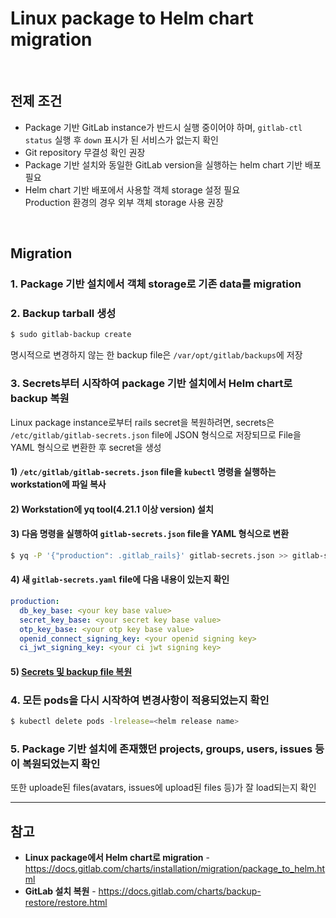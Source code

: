 # Linux package to Helm chart migration

<br>

## 전제 조건
- Package 기반 GitLab instance가 반드시 실행 중이어야 하며, `gitlab-ctl status` 실행 후 `down` 표시가 된 서비스가 없는지 확인
- Git repository 무결성 확인 권장
- Package 기반 설치와 동일한 GitLab version을 실행하는 helm chart 기반 배포 필요
- Helm chart 기반 배포에서 사용할 객체 storage 설정 필요  
  Production 환경의 경우 외부 객체 storage 사용 권장

<br>

## Migration
### 1. Package 기반 설치에서 객체 storage로 기존 data를 migration

### 2. Backup tarball 생성
```bash
$ sudo gitlab-backup create
```

명시적으로 변경하지 않는 한 backup file은 `/var/opt/gitlab/backups`에 저장

### 3. Secrets부터 시작하여 package 기반 설치에서 Helm chart로 backup 복원
Linux package instance로부터 rails secret을 복원하려면, secrets은 `/etc/gitlab/gitlab-secrets.json` file에 JSON 형식으로 저장되므로
File을 YAML 형식으로 변환한 후 secret을 생성

#### 1\) `/etc/gitlab/gitlab-secrets.json` file을 `kubectl` 명령을 실행하는 workstation에 파일 복사

#### 2\) Workstation에 yq tool(4.21.1 이상 version) 설치

#### 3\) 다음 명령을 실행하여 `gitlab-secrets.json` file을 YAML 형식으로 변환

```bash
$ yq -P '{"production": .gitlab_rails}' gitlab-secrets.json >> gitlab-secrets.yaml
```

#### 4\) 새 `gitlab-secrets.yaml` file에 다음 내용이 있는지 확인

```yaml
production:
  db_key_base: <your key base value>
  secret_key_base: <your secret key base value>
  otp_key_base: <your otp key base value>
  openid_connect_signing_key: <your openid signing key>
  ci_jwt_signing_key: <your ci jwt signing key>
```

#### 5\) [Secrets 및 backup file 복원](https://github.com/bigmtn1113/GitLab-Note/blob/master/GitLab/GitLab%20%EA%B4%80%EB%A6%AC/Backup%20and%20restore/Helm%20chart%20(Kubernetes).md#restore)

### 4. 모든 pods을 다시 시작하여 변경사항이 적용되었는지 확인
```bash
$ kubectl delete pods -lrelease=<helm release name>
```

### 5. Package 기반 설치에 존재했던 projects, groups, users, issues 등이 복원되었는지 확인
또한 uploade된 files(avatars, issues에 upload된 files 등)가 잘 load되는지 확인

<hr>

## 참고
- **Linux package에서 Helm chart로 migration** - https://docs.gitlab.com/charts/installation/migration/package_to_helm.html
- **GitLab 설치 복원** - https://docs.gitlab.com/charts/backup-restore/restore.html
